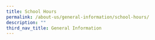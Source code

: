 ```yaml
---
title: School Hours
permalink: /about-us/general-information/school-hours/
description: ""
third_nav_title: General Information
---
```

